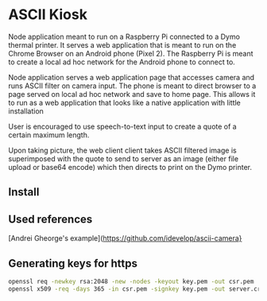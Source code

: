 # ASCII Kiosk

Node application meant to run on a Raspberry Pi connected to a Dymo thermal printer. It serves a web application that is meant to run on the Chrome Browser on an Android phone (Pixel 2). The Raspberry Pi is meant to create a local ad hoc network for the Android phone to connect to.

Node application serves a web application page that accesses camera and runs ASCII filter on camera input. The phone is meant to direct browser to a page served on local ad hoc network and save to home page. This allows it to run as a web application that looks like a native application with little installation

User is encouraged to use speech-to-text input to create a quote of a certain maximum length.

Upon taking picture, the web client client takes ASCII filtered image is superimposed with the quote to send to server as an image (either file upload or base64 encode) which then directs to print on the Dymo printer.

## Install

## Used references

[Andrei Gheorge's example](https://github.com/idevelop/ascii-camera}

## Generating keys for https

```bash
openssl req -newkey rsa:2048 -new -nodes -keyout key.pem -out csr.pem
openssl x509 -req -days 365 -in csr.pem -signkey key.pem -out server.crt
```
